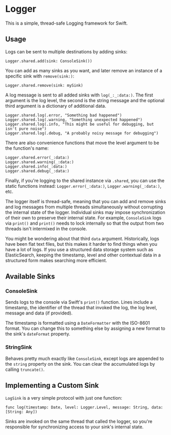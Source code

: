# Logger

This is a simple, thread-safe Logging framework for Swift.

## Usage

Logs can be sent to multiple destinations by adding sinks:

    Logger.shared.add(sink: ConsoleSink())

You can add as many sinks as you want, and later remove an instance of a specific sink with `remove(sink:)`:

    Logger.shared.remove(sink: mySink)

A log message is sent to all added sinks with `log(_:_:data:)`. The first argument is the log level, the second is the string message and the optional third argument is a dictionary of additional data.

    Logger.shared.log(.error, "Something bad happened")
    Logger.shared.log(.warning, "Something unexpected happened")
    Logger.shared.log(.info, "This might be useful for debugging, but isn't pure noise")
    Logger.shared.log(.debug, "A probably noisy message for debugging")

There are also convenience functions that move the level argument to be the function's name:

    Logger.shared.error(_:data:)
    Logger.shared.warning(_:data:)
    Logger.shared.info(_:data:)
    Logger.shared.debug(_:data:)

Finally, if you're logging to the shared instance via `.shared`, you can use the static functions instead: `Logger.error(_:data:)`, `Logger.warning(_:data:)`, etc.

The logger itself is thread-safe, meaning that you can add and remove sinks and log messages from multiple threads simultaneously without corrupting the internal state of the logger. Individual sinks may impose synchronization of their own to preserve their internal state. For example, `ConsoleSink` logs via `print()` and `print()` needs to lock internally so that the output from two threads isn't intermixed in the console.

You might be wondering about that third `data` argument. Historically, logs have been flat text files, but this makes it harder to find things when you have a lot of logs. If you use a structured data storage system such as ElasticSearch, keeping the timestamp, level and other contextual data in a structured form makes searching more efficient.

## Available Sinks

### ConsoleSink

Sends logs to the console via Swift's `print()` function. Lines include a timestamp, the identifier of the thread that invoked the log, the log level, message and data (if provided).

The timestamp is formatted using a `DateFormatter` with the ISO-8601 format. You can change this to something else by assigning a new format to the sink's `dateFormat` property.

### StringSink

Behaves pretty much exactly like `ConsoleSink`, except logs are appended to the `string` property on the sink. You can clear the accumulated logs by calling `truncate()`.

## Implementing a Custom Sink

`LogSink` is a very simple protocol with just one function:

    func log(timestamp: Date, level: Logger.Level, message: String, data: [String: Any])

Sinks are invoked on the same thread that called the logger, so you're responsible for synchronizing access to your sink's internal state.
